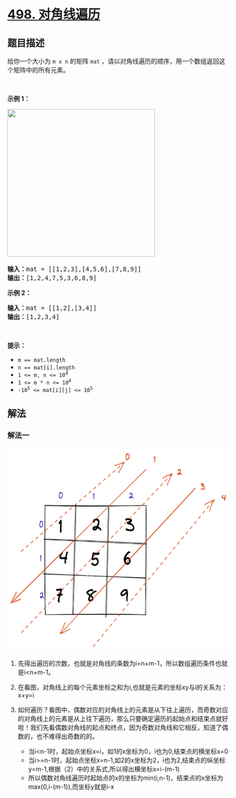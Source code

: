 # [498. 对角线遍历](https://leetcode.cn/problems/diagonal-traverse)


## 题目描述

<!-- 这里写题目描述 -->

<p>给你一个大小为 <code>m x n</code> 的矩阵 <code>mat</code> ，请以对角线遍历的顺序，用一个数组返回这个矩阵中的所有元素。</p>

<p>&nbsp;</p>

<p><strong>示例 1：</strong></p>
<img alt="" src="https://assets.leetcode.com/uploads/2021/04/10/diag1-grid.jpg" style="width: 334px; height: 334px;" />
<pre>
<strong>输入：</strong>mat = [[1,2,3],[4,5,6],[7,8,9]]
<strong>输出：</strong>[1,2,4,7,5,3,6,8,9]
</pre>

<p><strong>示例 2：</strong></p>

<pre>
<strong>输入：</strong>mat = [[1,2],[3,4]]
<strong>输出：</strong>[1,2,3,4]
</pre>

<p>&nbsp;</p>

<p><strong>提示：</strong></p>

<ul>
	<li><code>m == mat.length</code></li>
	<li><code>n == mat[i].length</code></li>
	<li><code>1 &lt;= m, n &lt;= 10<sup>4</sup></code></li>
	<li><code>1 &lt;= m * n &lt;= 10<sup>4</sup></code></li>
	<li><code>-10<sup>5</sup> &lt;= mat[i][j] &lt;= 10<sup>5</sup></code></li>
</ul>

## 解法

<!-- 这里可写通用的实现逻辑 -->


### 解法一

<img alt="" src="0498-solution-img.png" style="width: 650px; height: 460px;"/>

1. 先得出遍历的次数，也就是对角线的条数为i=n+m-1，所以数组遍历条件也就是i<n+m-1。
2. 在看图，对角线上的每个元素坐标之和为i,也就是元素的坐标xy与i的关系为：x+y=i
3. 如何遍历？看图中，偶数对应的对角线上的元素是从下往上遍历，而奇数对应的对角线上的元素是从上往下遍历，那么只要确定遍历的起始点和结束点就好啦！我们先看偶数对角线的起点和终点，因为奇数对角线和它相反，知道了偶数的，也不难得出奇数的的。

    - 当i<n-1时，起始点坐标x=i，如1的x坐标为0，i也为0,结束点的横坐标x=0
    - 当i>=n-1时，起始点坐标x=n-1,如2的x坐标为2，i也为2,结束点的纵坐标y=m-1,根据（2）中的关系式,所以得出横坐标x=i-(m-1)
    - 所以偶数对角线遍历时起始点的x的坐标为min(i,n-1)，结束点的x坐标为max(0,i-(m-1)),而坐标y就是i-x


